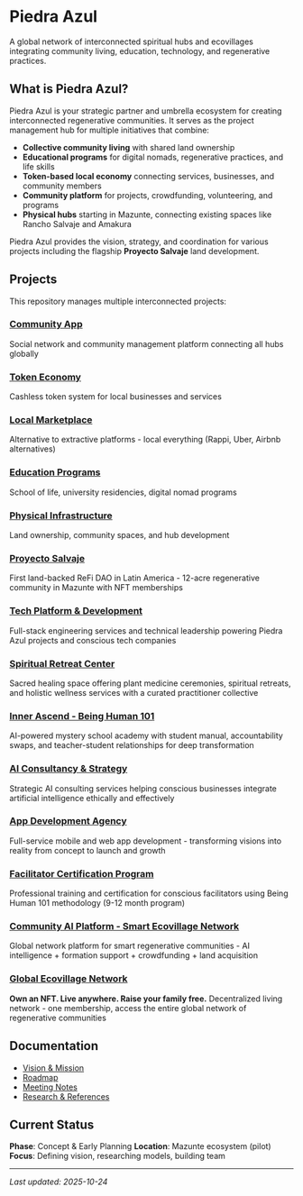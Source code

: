 # Piedra Azul

A global network of interconnected spiritual hubs and ecovillages integrating community living, education, technology, and regenerative practices.

## What is Piedra Azul?

Piedra Azul is your strategic partner and umbrella ecosystem for creating interconnected regenerative communities. It serves as the project management hub for multiple initiatives that combine:

- **Collective community living** with shared land ownership
- **Educational programs** for digital nomads, regenerative practices, and life skills
- **Token-based local economy** connecting services, businesses, and community members
- **Community platform** for projects, crowdfunding, volunteering, and programs
- **Physical hubs** starting in Mazunte, connecting existing spaces like Rancho Salvaje and Amakura

Piedra Azul provides the vision, strategy, and coordination for various projects including the flagship **Proyecto Salvaje** land development.

## Projects

This repository manages multiple interconnected projects:

### [Community App](projects/community-app/)
Social network and community management platform connecting all hubs globally

### [Token Economy](projects/token-economy/)
Cashless token system for local businesses and services

### [Local Marketplace](projects/local-marketplace/)
Alternative to extractive platforms - local everything (Rappi, Uber, Airbnb alternatives)

### [Education Programs](projects/education-programs/)
School of life, university residencies, digital nomad programs

### [Physical Infrastructure](projects/physical-infrastructure/)
Land ownership, community spaces, and hub development

### [Proyecto Salvaje](projects/proyecto-salvaje/)
First land-backed ReFi DAO in Latin America - 12-acre regenerative community in Mazunte with NFT memberships

### [Tech Platform & Development](projects/tech-platform/)
Full-stack engineering services and technical leadership powering Piedra Azul projects and conscious tech companies

### [Spiritual Retreat Center](projects/spiritual-retreat-center/)
Sacred healing space offering plant medicine ceremonies, spiritual retreats, and holistic wellness services with a curated practitioner collective

### [Inner Ascend - Being Human 101](projects/inner-ascend/)
AI-powered mystery school academy with student manual, accountability swaps, and teacher-student relationships for deep transformation

### [AI Consultancy & Strategy](projects/ai-consultancy/)
Strategic AI consulting services helping conscious businesses integrate artificial intelligence ethically and effectively

### [App Development Agency](projects/app-development-agency/)
Full-service mobile and web app development - transforming visions into reality from concept to launch and growth

### [Facilitator Certification Program](projects/facilitator-certification/)
Professional training and certification for conscious facilitators using Being Human 101 methodology (9-12 month program)

### [Community AI Platform - Smart Ecovillage Network](projects/community-ai-platform/)
Global network platform for smart regenerative communities - AI intelligence + formation support + crowdfunding + land acquisition

### [Global Ecovillage Network](projects/global-ecovillage-network/)
**Own an NFT. Live anywhere. Raise your family free.** Decentralized living network - one membership, access the entire global network of regenerative communities

## Documentation

- [Vision & Mission](docs/vision.md)
- [Roadmap](docs/roadmap.md)
- [Meeting Notes](meetings/)
- [Research & References](research/)

## Current Status

**Phase**: Concept & Early Planning
**Location**: Mazunte ecosystem (pilot)
**Focus**: Defining vision, researching models, building team

---

*Last updated: 2025-10-24*
